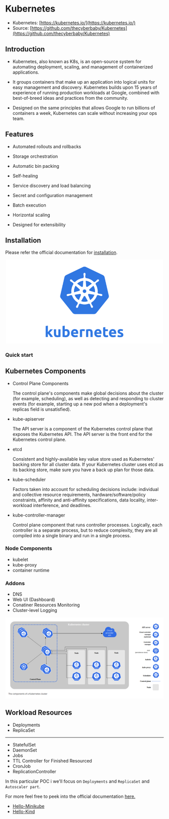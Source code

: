 # Kubernetes

- Kubernetes: [https://kubernetes.io/](https://kubernetes.io/)
- Source: [https://github.com/thecyberbaby/Kubernetes](https://github.com/thecyberbaby/Kubernetes)

## Introduction

- Kubernetes, also known as K8s, is an open-source system for automating deployment, scaling, and management of containerized applications.

- It groups containers that make up an application into logical units for easy management and discovery. Kubernetes builds upon 15 years of experience of running production workloads at Google, combined with best-of-breed ideas and practices from the community.

- Designed on the same principles that allows Google to run billions of containers a week, Kubernetes can scale without increasing your ops team.


## Features

- Automated rollouts and rollbacks
  
- Storage orchestration 

- Automatic bin packing

- Self-healing

- Service discovery and load balancing

- Secret and configuration management

- Batch execution

- Horizontal scaling

- Designed for extensibility


## Installation

Please refer the official documentation for [installation](https://kubernetes.io/docs/tasks/tools/).

<p align="center">
    <img src="snaps/Kubernetes_New.png" width="500" />
</p>


### Quick start

## Kubernetes Components

- Control Plane Components

  The control plane's components make global decisions about the cluster (for example, scheduling), as well as detecting and responding to cluster events (for example, starting up a new pod when a deployment's replicas field is unsatisfied).

- kube-apiserver 

  The API server is a component of the Kubernetes control plane that exposes the Kubernetes API. The API server is the front end for the Kubernetes control plane.

- etcd

  Consistent and highly-available key value store used as Kubernetes' backing store for all cluster data.
  If your Kubernetes cluster uses etcd as its backing store, make sure you have a back up plan for those data.

- kube-scheduler 

  Factors taken into account for scheduling decisions include: individual and collective resource requirements, hardware/software/policy constraints, affinity and anti-affinity specifications, data locality, inter-workload interference, and deadlines.

- kube-controller-manager 

  Control plane component that runs controller processes. Logically, each controller is a separate process, but to reduce complexity, they are all compiled into a single binary and run in a single process.


### Node Components 

 - kubelet
 - kube-proxy
 - container runtime

### Addons

 - DNS
 - Web UI (Dashboard)
 - Conatiner Resources Monitoring
 - Cluster-level Logging


 <p align="center">
    <img src="snaps/k8sComponents.png" width="900" />
</p>


## Workload Resources

 - Deployments
 - ReplicaSet
 ---------------------------------------
 - StatefulSet
 - DaemonSet
 - Jobs
 - TTL Controller for Finished Resourced
 - CronJob
 - ReplicationController

In this particular POC i we'll focus on `Deployments` and `ReplicaSet` and `Autoscaler part`.

For more feel free to peek into the official documentation [here.](https://kubernetes.io/docs/concepts/workloads/controllers/)

  - [Hello-Minikube](https://kubernetes.io/docs/tutorials/hello-minikube/)
  - [Hello-Kind](https://kind.sigs.k8s.io/)